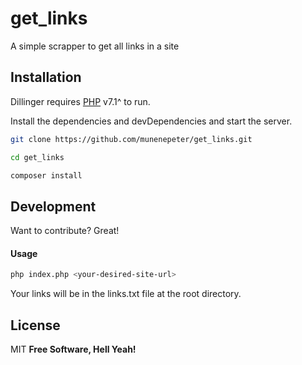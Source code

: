 # get_links
A simple scrapper to get all links in a site

## Installation
Dillinger requires [PHP](https://www.php.net/) v7.1^ to run.

Install the dependencies and devDependencies and start the server.

```bash
git clone https://github.com/munenepeter/get_links.git

```

```bash
cd get_links

composer install

```
## Development

Want to contribute? Great!

#### Usage

```bash
php index.php <your-desired-site-url>

```

Your links will be in the links.txt file at the root directory.

## License
MIT
**Free Software, Hell Yeah!**
